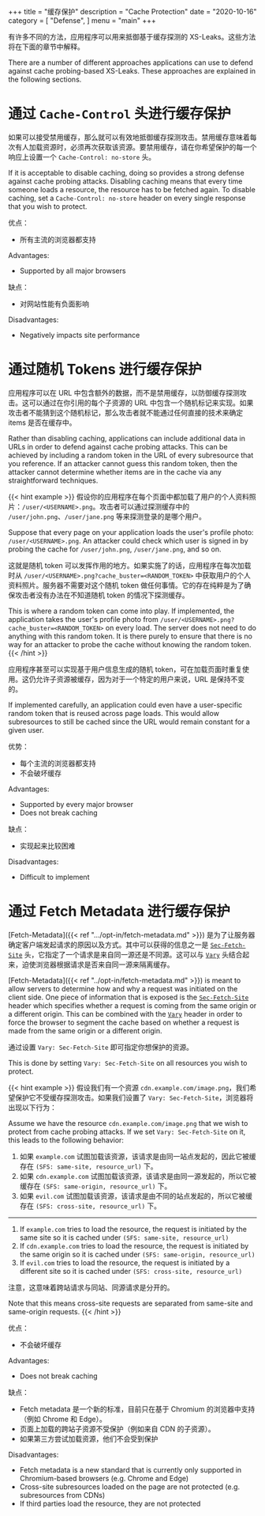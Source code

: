 +++
title = "缓存保护"
description = "Cache Protection"
date = "2020-10-16"
category = [
    "Defense",
]
menu = "main"
+++

有许多不同的方法，应用程序可以用来抵御基于缓存探测的 XS-Leaks。这些方法将在下面的章节中解释。

There are a number of different approaches applications can use to defend against cache probing-based XS-Leaks. These approaches are explained in the following sections.

# 通过 `Cache-Control` 头进行缓存保护

如果可以接受禁用缓存，那么就可以有效地抵御缓存探测攻击。禁用缓存意味着每次有人加载资源时，必须再次获取该资源。要禁用缓存，请在你希望保护的每一个响应上设置一个 `Cache-Control: no-store` 头。

If it is acceptable to disable caching, doing so provides a strong defense against cache probing attacks. Disabling caching means that every time someone loads a resource, the resource has to be fetched again. To disable caching, set a `Cache-Control: no-store` header on every single response that you wish to protect.

优点：
* 所有主流的浏览器都支持

Advantages:
* Supported by all major browsers

缺点：
* 对网站性能有负面影响

Disadvantages:
* Negatively impacts site performance

# 通过随机 Tokens 进行缓存保护
应用程序可以在 URL 中包含额外的数据，而不是禁用缓存，以防御缓存探测攻击。这可以通过在你引用的每个子资源的 URL 中包含一个随机标记来实现。如果攻击者不能猜到这个随机标记，那么攻击者就不能通过任何直接的技术来确定 items 是否在缓存中。

Rather than disabling caching, applications can include additional data in URLs in order to defend against cache probing attacks. This can be achieved by including a random token in the URL of every subresource that you reference. If an attacker cannot guess this random token, then the attacker cannot determine whether items are in the cache via any straightforward techniques.

{{< hint example >}}
假设你的应用程序在每个页面中都加载了用户的个人资料照片：`/user/<USERNAME>.png`。攻击者可以通过探测缓存中的 `/user/john.png`、`/user/jane.png` 等来探测登录的是哪个用户。

Suppose that every page on your application loads the user's profile photo: `/user/<USERNAME>.png`. An attacker could check which user is signed in by probing the cache for `/user/john.png`, `/user/jane.png`, and so on.

这就是随机 token 可以发挥作用的地方。如果实施了的话，应用程序在每次加载时从 `/user/<USERNAME>.png?cache_buster=<RANDOM_TOKEN>` 中获取用户的个人资料照片。服务器不需要对这个随机 token 做任何事情。它的存在纯粹是为了确保攻击者没有办法在不知道随机 token 的情况下探测缓存。

This is where a random token can come into play. If implemented, the application takes the user's profile photo from `/user/<USERNAME>.png?cache_buster=<RANDOM_TOKEN>` on every load. The server does not need to do anything with this random token. It is there purely to ensure that there is no way for an attacker to probe the cache without knowing the random token.
{{< /hint >}}

应用程序甚至可以实现基于用户信息生成的随机 token，可在加载页面时重复使用。这仍允许子资源被缓存，因为对于一个特定的用户来说，URL 是保持不变的。

If implemented carefully, an application could even have a user-specific random token that is reused across page loads. This would allow subresources to still be cached since the URL would remain constant for a given user.

优势：
* 每个主流的浏览器都支持
* 不会破坏缓存

Advantages:
* Supported by every major browser
* Does not break caching

缺点：
* 实现起来比较困难

Disadvantages:
* Difficult to implement

# 通过 Fetch Metadata 进行缓存保护

[Fetch-Metadata]({{< ref ".../opt-in/fetch-metadata.md" >}}) 是为了让服务器确定客户端发起请求的原因以及方式。其中可以获得的信息之一是 [`Sec-Fetch-Site`](https://developer.mozilla.org/en-US/docs/Web/HTTP/Headers/Sec-Fetch-Site) 头，它指定了一个请求是来自同一源还是不同源。这可以与 [`Vary`](https://developer.mozilla.org/en-US/docs/Web/HTTP/Headers/Vary) 头结合起来，迫使浏览器根据请求是否来自同一源来隔离缓存。

[Fetch-Metadata]({{< ref "../opt-in/fetch-metadata.md" >}}) is meant to allow servers to determine how and why a request was initiated on the client side. One piece of information that is exposed is the [`Sec-Fetch-Site`](https://developer.mozilla.org/en-US/docs/Web/HTTP/Headers/Sec-Fetch-Site) header which specifies whether a request is coming from the same origin or a different origin. This can be combined with the [`Vary`](https://developer.mozilla.org/en-US/docs/Web/HTTP/Headers/Vary) header in order to force the browser to segment the cache based on whether a request is made from the same origin or a different origin.

通过设置 `Vary: Sec-Fetch-Site` 即可指定你想保护的资源。

This is done by setting `Vary: Sec-Fetch-Site` on all resources you wish to protect.

{{< hint example >}}
假设我们有一个资源 `cdn.example.com/image.png`，我们希望保护它不受缓存探测攻击。如果我们设置了 `Vary: Sec-Fetch-Site`，浏览器将出现以下行为：

Assume we have the resource `cdn.example.com/image.png` that we wish to protect from cache probing attacks. If we set `Vary: Sec-Fetch-Site` on it, this leads to the following behavior:

1. 如果 `example.com` 试图加载该资源，该请求是由同一站点发起的，因此它被缓存在 `(SFS: same-site, resource_url)` 下。
2. 如果 `cdn.example.com` 试图加载该资源，该请求是由同一源发起的，所以它被缓存在 `(SFS: same-origin, resource_url)` 下。
3. 如果 `evil.com` 试图加载该资源，该请求是由不同的站点发起的，所以它被缓存在 `(SFS: cross-site, resource_url)` 下。
---
1. If `example.com` tries to load the resource, the request is initiated by the same site so it is cached under `(SFS: same-site, resource_url)`
2. If `cdn.example.com` tries to load the resource, the request is initiated by the same origin so it is cached under `(SFS: same-origin, resource_url)`
3. If `evil.com` tries to load the resource, the request is initiated by a different site so it is cached under `(SFS: cross-site, resource_url)`

注意，这意味着跨站请求与同站、同源请求是分开的。

Note that this means cross-site requests are separated from same-site and same-origin requests.
{{< /hint >}}


优点：
* 不会破坏缓存

Advantages:
* Does not break caching

缺点：
* Fetch metadata 是一个新的标准，目前只在基于 Chromium 的浏览器中支持（例如 Chrome 和 Edge）。
* 页面上加载的跨站子资源不受保护（例如来自 CDN 的子资源）。
* 如果第三方尝试加载资源，他们不会受到保护

Disadvantages:
* Fetch metadata is a new standard that is currently only supported in Chromium-based browsers (e.g. Chrome and Edge)
* Cross-site subresources loaded on the page are not protected (e.g. subresources from CDNs)
* If third parties load the resource, they are not protected
